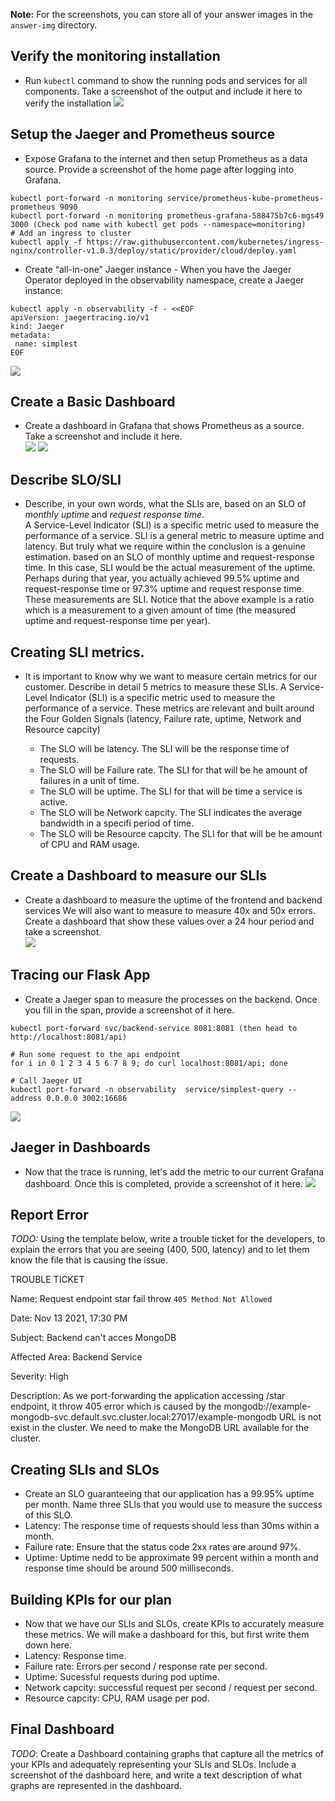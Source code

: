 [//]: # (Image References)

[image1]: ./answer-img/Exposing_Grafana.png
[image2]: ./answer-img/verify_the_monitoring_installation.png
[image3]: ./answer-img/dataSourcePrometheus2.png
[image4]: ./answer-img/dataSourcePrometheus.png
[image5]: ./answer-img/jaegerSpan.png
[image6]: ./answer-img/jaegerGrafana.png
[image7]: ./answer-img/SLIs.png  

**Note:** For the screenshots, you can store all of your answer images in the `answer-img` directory.

## Verify the monitoring installation

* Run `kubectl` command to show the running pods and services for all components. Take a screenshot of the output and include it here to verify the installation
![][image2]  
## Setup the Jaeger and Prometheus source
* Expose Grafana to the internet and then setup Prometheus as a data source. Provide a screenshot of the home page after logging into Grafana.  
```
kubectl port-forward -n monitoring service/prometheus-kube-prometheus-prometheus 9090
kubectl port-forward -n monitoring prometheus-grafana-588475b7c6-mgs49  3000 (Check pod name with kubectl get pods --namespace=monitoring)
# Add an ingress to cluster
kubectl apply -f https://raw.githubusercontent.com/kubernetes/ingress-nginx/controller-v1.0.3/deploy/static/provider/cloud/deploy.yaml
```
* Create “all-in-one” Jaeger instance - When you have the Jaeger Operator deployed in the observability namespace, create a Jaeger instance:  
```
kubectl apply -n observability -f - <<EOF
apiVersion: jaegertracing.io/v1
kind: Jaeger
metadata:
 name: simplest
EOF
```  
![][image1]  
## Create a Basic Dashboard
* Create a dashboard in Grafana that shows Prometheus as a source. Take a screenshot and include it here.  
![][image3] 
![][image4] 
## Describe SLO/SLI
* Describe, in your own words, what the SLIs are, based on an SLO of *monthly uptime* and *request response time*.  
A Service-Level Indicator (SLI) is a specific metric used to measure the performance of a service. SLI is a general metric to measure uptime and latency.  But truly what we require within the conclusion is a genuine estimation.  based on an SLO of monthly uptime and request-response time. In this case,  SLI would be the actual measurement of the uptime. Perhaps during that year, you actually achieved 99.5% uptime and request-response time or 97.3% uptime and request response time. These measurements are SLI. Notice that the above example is a ratio which is a measurement to a given amount of time (the measured uptime and request-response time per year).   
## Creating SLI metrics.
* It is important to know why we want to measure certain metrics for our customer. Describe in detail 5 metrics to measure these SLIs. 
A Service-Level Indicator (SLI) is a specific metric used to measure the performance of a service. These metrics are relevant and built around the Four Golden Signals (latency, Failure rate, uptime, Network and Resource capcity)

  * The SLO will be latency. The SLI will be the response time of requests.   
  * The SLO will be Failure rate. The SLI for that will be he amount of failures in a unit of time.  
  * The SLO will be uptime. The SLI for that will be time a service is active.  
  * The SLO will be Network capcity. The SLI indicates the average bandwidth in a specifi period of time.  
  * The SLO will be Resource capcity. The SLI for that will be he amount of CPU and RAM usage.

## Create a Dashboard to measure our SLIs
* Create a dashboard to measure the uptime of the frontend and backend services We will also want to measure to measure 40x and 50x errors. Create a dashboard that show these values over a 24 hour period and take a screenshot.  
![][image7]

## Tracing our Flask App
*  Create a Jaeger span to measure the processes on the backend. Once you fill in the span, provide a screenshot of it here.
```
kubectl port-forward svc/backend-service 8081:8081 (then head to http://localhost:8081/api)

# Run some request to the api endpoint
for i in 0 1 2 3 4 5 6 7 8 9; do curl localhost:8081/api; done

# Call Jaeger UI
kubectl port-forward -n observability  service/simplest-query --address 0.0.0.0 3002:16686
```
![][image5]   
## Jaeger in Dashboards
* Now that the trace is running, let's add the metric to our current Grafana dashboard. Once this is completed, provide a screenshot of it here.
![][image6] 
## Report Error
*TODO:* Using the template below, write a trouble ticket for the developers, to explain the errors that you are seeing (400, 500, latency) and to let them know the file that is causing the issue.

TROUBLE TICKET

Name: Request endpoint star fail throw `405 Method Not Allowed`

Date: Nov 13 2021, 17:30 PM

Subject: Backend can't acces MongoDB

Affected Area: Backend Service

Severity: High

Description:  As we port-forwarding the application accessing /star endpoint, it throw 405 error which is caused by the mongodb://example-mongodb-svc.default.svc.cluster.local:27017/example-mongodb URL is not exist in the cluster. We need to make the MongoDB URL available for the cluster.


## Creating SLIs and SLOs
* Create an SLO guaranteeing that our application has a 99.95% uptime per month. Name three SLIs that you would use to measure the success of this SLO.  
 * Latency: The response time of requests should less than 30ms within a month.
 * Failure rate: Ensure that the status code 2xx rates are around 97%.
 * Uptime: Uptime nedd to be approximate 99 percent within a month and response time should be around 500 milliseconds.
   
## Building KPIs for our plan
* Now that we have our SLIs and SLOs, create KPIs to accurately measure these metrics. We will make a dashboard for this, but first write them down here.  
 * Latency: Response time.  
 * Failure rate: Errors per second / response rate per second.    
 * Uptime: Sucessful requests during pod uptime.  
 * Network capcity: successful request per second /  request per second.  
 * Resource capcity: CPU, RAM usage per pod.  
## Final Dashboard
*TODO*: Create a Dashboard containing graphs that capture all the metrics of your KPIs and adequately representing your SLIs and SLOs. Include a screenshot of the dashboard here, and write a text description of what graphs are represented in the dashboard.  
